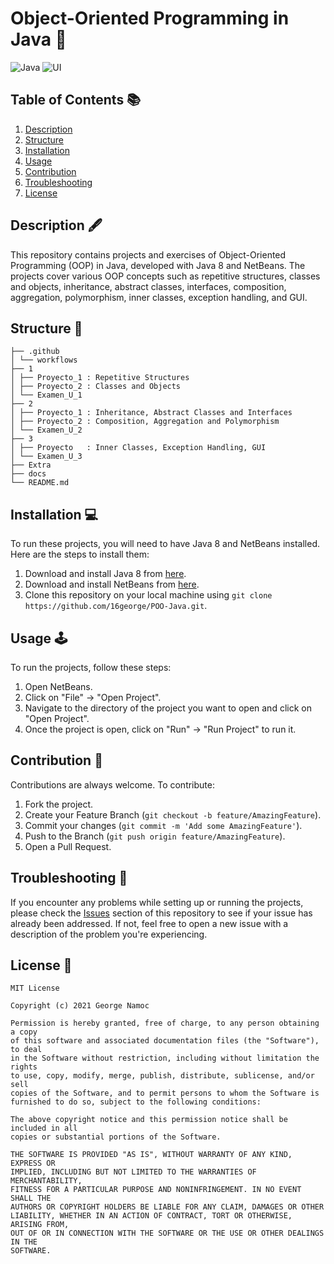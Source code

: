 
# Object-Oriented Programming in Java 🚀

![Java](https://img.shields.io/badge/Java-8-orange)
![UI](https://img.shields.io/badge/UI-Java%20Swing-blue)

## Table of Contents 📚

1. [Description](#description)
2. [Structure](#structure)
3. [Installation](#installation)
4. [Usage](#usage)
5. [Contribution](#contribution)
6. [Troubleshooting](#troubleshooting)
7. [License](#license)

## Description 🖋️

This repository contains projects and exercises of Object-Oriented Programming (OOP) in Java, developed with Java 8 and NetBeans. The projects cover various OOP concepts such as repetitive structures, classes and objects, inheritance, abstract classes, interfaces, composition, aggregation, polymorphism, inner classes, exception handling, and GUI.

## Structure 📂

```
├── .github
│ └── workflows
├── 1
│ ├── Proyecto_1 : Repetitive Structures
│ ├── Proyecto_2 : Classes and Objects
│ └── Examen_U_1
├── 2
│ ├── Proyecto_1 : Inheritance, Abstract Classes and Interfaces
│ ├── Proyecto_2 : Composition, Aggregation and Polymorphism
│ └── Examen_U_2
├── 3
│ ├── Proyecto   : Inner Classes, Exception Handling, GUI 
│ └── Examen_U_3
├── Extra
├── docs
└── README.md
```

## Installation 💻

To run these projects, you will need to have Java 8 and NetBeans installed. Here are the steps to install them:

1. Download and install Java 8 from [here](https://www.oracle.com/java/technologies/javase/javase-jdk8-downloads.html).
2. Download and install NetBeans from [here](https://netbeans.apache.org/download/index.html).
3. Clone this repository on your local machine using `git clone https://github.com/16george/POO-Java.git`.

## Usage 🕹️

To run the projects, follow these steps:

1. Open NetBeans.
2. Click on "File" -> "Open Project".
3. Navigate to the directory of the project you want to open and click on "Open Project".
4. Once the project is open, click on "Run" -> "Run Project" to run it.

## Contribution 🤝

Contributions are always welcome. To contribute:

1. Fork the project.
2. Create your Feature Branch (`git checkout -b feature/AmazingFeature`).
3. Commit your changes (`git commit -m 'Add some AmazingFeature'`).
4. Push to the Branch (`git push origin feature/AmazingFeature`).
5. Open a Pull Request.

## Troubleshooting 🔧

If you encounter any problems while setting up or running the projects, please check the [Issues](https://github.com/16george/POO-Java/issues) section of this repository to see if your issue has already been addressed. If not, feel free to open a new issue with a description of the problem you're experiencing.

## License 📄

```
MIT License

Copyright (c) 2021 George Namoc

Permission is hereby granted, free of charge, to any person obtaining a copy
of this software and associated documentation files (the "Software"), to deal
in the Software without restriction, including without limitation the rights
to use, copy, modify, merge, publish, distribute, sublicense, and/or sell
copies of the Software, and to permit persons to whom the Software is
furnished to do so, subject to the following conditions:

The above copyright notice and this permission notice shall be included in all
copies or substantial portions of the Software.

THE SOFTWARE IS PROVIDED "AS IS", WITHOUT WARRANTY OF ANY KIND, EXPRESS OR
IMPLIED, INCLUDING BUT NOT LIMITED TO THE WARRANTIES OF MERCHANTABILITY,
FITNESS FOR A PARTICULAR PURPOSE AND NONINFRINGEMENT. IN NO EVENT SHALL THE
AUTHORS OR COPYRIGHT HOLDERS BE LIABLE FOR ANY CLAIM, DAMAGES OR OTHER
LIABILITY, WHETHER IN AN ACTION OF CONTRACT, TORT OR OTHERWISE, ARISING FROM,
OUT OF OR IN CONNECTION WITH THE SOFTWARE OR THE USE OR OTHER DEALINGS IN THE
SOFTWARE.
```

